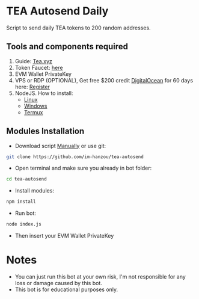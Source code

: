 # TEA Autosend Daily
Script to send daily TEA tokens to 200 random addresses.
## Tools and components required
1. Guide: [Tea.xyz](https://tea.xyz/blog/attestation-flow-for-tea-airdrop)
2. Token Faucet: [here](https://faucet-assam.tea.xyz/)
3. EVM Wallet PrivateKey
4. VPS or RDP (OPTIONAL), Get free $200 credit [DigitalOcean](https://m.do.co/c/3f132e0f7e13) for 60 days here: [Register](https://m.do.co/c/3f132e0f7e13)
5. NodeJS. How to install:
   - [Linux](https://www.digitalocean.com/community/tutorials/how-to-install-node-js-on-ubuntu-22-04)
   - [Windows](https://www.youtube.com/watch?v=La6kH33-AVM&ab_channel=TheCodeCity)
   - [Termux](https://www.youtube.com/watch?v=5NceYSU4uFI&ab_channel=VectorM%3A)
## Modules Installation
- Download script [Manually](https://github.com/im-hanzou/tea-autosend/archive/refs/heads/main.zip) or use git:
```bash
git clone https://github.com/im-hanzou/tea-autosend
```
- Open terminal and make sure you already in bot folder:
```bash
cd tea-autosend
```
- Install modules:
```bash
npm install
```
- Run bot:
```bash
node index.js
```
- Then insert your EVM Wallet PrivateKey
# Notes
- You can just run this bot at your own risk, I'm not responsible for any loss or damage caused by this bot.
- This bot is for educational purposes only.
